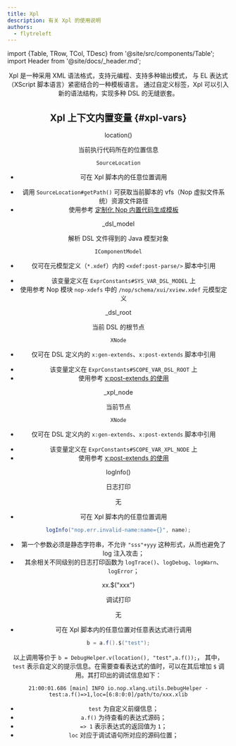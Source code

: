 ```yaml
---
title: Xpl
description: 有关 Xpl 的使用说明
authors:
  - flytreleft
---
```


import {Table, TRow, TCol, TDesc} from '@site/src/components/Table';
import Header from '@site/docs/\_header.md';

<Header />

Xpl 是一种采用 XML 语法格式，支持元编程、支持多种输出模式，
与 EL 表达式（XScript 脚本语言）紧密结合的一种模板语言。
通过自定义标签，Xpl 可以引入新的语法结构，实现多种 DSL 的无缝嵌套。

## Xpl 上下文内置变量 {#xpl-vars}

<Table head={['变量/函数', '变量名称', '（返回）值类型', '使用范围']}>

<!-- -->

<TRow><TCol id="xpl-var-location"> location() </TCol>

<TCol> 当前执行代码所在的位置信息 </TCol><TCol>

`SourceLocation`

</TCol><TCol>

- 可在 Xpl 脚本内的任意位置调用

</TCol><TDesc>

- 调用 `SourceLocation#getPath()` 可获取当前脚本的
  vfs（Nop 虚拟文件系统）资源文件路径
- 使用参考 [定制化 Nop 内置代码生成模板](/practice/custom/#custom-nop-codegen-template)

</TDesc></TRow>

<!-- -->

<TRow><TCol id="xpl-var-dsl-model"> _dsl_model </TCol>

<TCol> 解析 DSL 文件得到的 Java 模型对象 </TCol><TCol>

`IComponentModel`

</TCol><TCol>

- 仅可在元模型定义（`*.xdef`）内的 `<xdef:post-parse/>` 脚本中引用

</TCol><TDesc>

- 该变量定义在 `ExprConstants#SYS_VAR_DSL_MODEL` 上
- 使用参考 Nop 模块 `nop-xdefs` 中的
  `/nop/schema/xui/xview.xdef` 元模型定义

</TDesc></TRow>

<!-- -->

<TRow><TCol id="xpl-var-dsl-root"> _dsl_root </TCol>

<TCol> 当前 DSL 的根节点 </TCol><TCol>

`XNode`

</TCol><TCol>

- 仅可在 DSL 定义内的 `x:gen-extends`、`x:post-extends` 脚本中引用

</TCol><TDesc>

- 该变量定义在 `ExprConstants#SCOPE_VAR_DSL_ROOT` 上
- 使用参考 [x:post-extends 的使用](/practice/custom/#post-extends-usages)

</TDesc></TRow>

<!-- -->

<TRow><TCol id="xpl-var-xpl-node"> _xpl_node </TCol>

<TCol> 当前节点 </TCol><TCol>

`XNode`

</TCol><TCol>

- 仅可在 DSL 定义内的 `x:gen-extends`、`x:post-extends` 脚本中引用

</TCol><TDesc>

- 该变量定义在 `ExprConstants#SCOPE_VAR_XPL_NODE` 上
- 使用参考 [x:post-extends 的使用](/practice/custom/#post-extends-usages)

</TDesc></TRow>

<!-- -->

<TRow><TCol id="xpl-var-logInfo"> logInfo() </TCol>

<TCol> 日志打印 </TCol><TCol>

无

</TCol><TCol>

- 可在 Xpl 脚本内的任意位置调用

</TCol><TDesc>

```java
logInfo("nop.err.invalid-name:name={}", name);
```

- 第一个参数必须是静态字符串，不允许 `"sss"+yyy` 这种形式，从而也避免了 log 注入攻击；
- 其余相关不同级别的日志打印函数为 `logTrace()`、`logDebug`、`logWarn`、`logError`；

</TDesc></TRow>

<!-- -->

<TRow><TCol id="xpl-var-debug"> xx.$("xxx") </TCol>

<TCol> 调试打印 </TCol><TCol>

无

</TCol><TCol>

- 可在 Xpl 脚本内的任意位置对任意表达式进行调用

</TCol><TDesc>

```java
b = a.f().$("test");
```

以上调用等价于 `b = DebugHelper.v(location(), "test",a.f());`，
其中，`test` 表示自定义的提示信息。在需要查看表达式的值时，可以在其后增加 `$`
调用。其打印出的调试信息如下：

```log
21:00:01.686 [main] INFO io.nop.xlang.utils.DebugHelper - test:a.f()=>1,loc=[6:8:0:0]/path/to/xxx.xlib
```

- `test` 为自定义前缀信息；
- `a.f()` 为待查看的表达式源码；
- `=> 1` 表示表达式的返回值为 `1`；
- `loc` 对应于调试语句所对应的源码位置；

</TDesc></TRow>

</Table>
